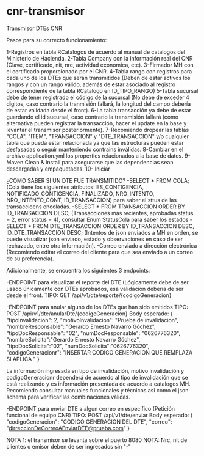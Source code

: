 # cnr-transmisor
Transmisor DTEs CNR

Pasos para su correcto funcionamiento:

1-Registros en tabla RCatalogos de acuerdo al manual de catalogos del Ministerio de Hacienda.
2-Tabla Company con la información real del CNR (Clave, certificado, nit, nrc, actividad economica, etc).
3-Firmador MH con el certificado proporcionado por el CNR.
4-Tabla rango con registros para cada uno de los DTEs que serán transmitidos (Deben de estar activos los rangos y con un rango válido, además de estar asociado al registro correspondiente de la tabla RCatalogo en ID_TIPO_RANGO)
5-Tabla sucursal debe de tener registrado el código de la sucursal (No debe de exceder 4 digitos, caso contrario la tranmisión fallará, la longitud del campo debería de estar validada desde el front).
6-La tabla transacción ya debe de estar guardando el id sucursal, caso contrario la transmisión fallará (como alternativa pueden registrar la transacción, hacer el update en la base y levantar el transmisor posteriormente).
7-Recomiendo dropear las tablas "COLA", "ITEM", "TRANSACCION" y "DTE_TRANSACCION" y/o cualquier tabla que pueda estar relacionada ya que las estructuras pueden estar desfasadas o seguir manteniendo contrains inválidas.
8-Cambiar en el archivo application.yml los properties relacionados a la base de datos.
9-Maven Clean & Install para asegurarse que las dependencias sean descargadas y empaquetadas.
10- Iniciar

¿COMO SABER SI UN DTE FUE TRANSMITIDO?
-SELECT * FROM COLA; (Cola tiene los siguientes atributos: ES_CONTIGENCIA, NOTIFICADO_CONTIGENCIA, FINALIZADO, NRO_INTENTO, NRO_INTENTO_CONT, ID_TRANSACCION) para saber el sttus de las transaccioens encoladas.
-SELECT * FROM TRANSACCION ORDER BY ID_TRANSACCION DESC; (Transacciones más recientes, aprobadas status = 2, error status = 4), consultar Enum StatusCola para saber los estados
-SELECT * FROM DTE_TRANSACCION ORDER BY ID_TRANSACCION DESC, ID_DTE_TRANSACCION DESC; (Intentos de json enviados a MH en orden, se puede visualizar json enviado, estado y observaciones en caso de ser rechazado, entre otra información).
-Correo enviado a dirección electrónica (Recomiendo editar el correo del cliente para que sea enviado a un correo de su preferencia).


Adicionalmente, se encuentra los siguientes 3 endpoints:

-ENDPOINT para visualizar el reporte del DTE (Lógicamente debe de ser usado únicamente con DTEs aprobados, esa validación debería de ser desde el front.
TIPO: GET
/api/v1/dte/reporte/{codigoGeneracion}

-ENDPOINT para anular alguno de los DTEs que han sido emitidos
TIPO: POST
/api/v1/dte/anularDte/{codigoGeneracion}
Body esperado:
{
    "tipoInvalidacion": 2,
    "motivoInvalidacion": "Prueba de invalidacion",
    "nombreResponsable": "Gerardo Ernesto Navarro Góchez",
    "tipoDocResponsable": "02",
    "numDocResponsable": "0626776320",
    "nombreSolicita":"Gerardo Ernesto Navarro Góchez",
    "tipoDocSolicita":"02",
    "numDocSolicita":"0626776320",
    "codigoGeneracionr": "INSERTAR CODIGO GENERACION QUE REMPLAZA SI APLICA "
}

La información ingresada en tipo de invalidación, motivo invalidación y codigoGeneracionr dependerá de acuerdo al tipo de invalidación que se está realizando y es información presentada de acuerdo a catalogos MH. Recomiendo consultar manuales funcionales y técnicos asi como el json schema para verificar las combinaciones válidas.


-ENDPOINT para enviar DTE a algun correo en especifico (Petición funcional de equipo CNR)
TIPO: POST
/api/v1/dte/enviar
Body esperado:
{
  "codigoGeneracion": "CODIGO GENERACION DEL DTE",
  "correo": "dirreccionDeCorreoAEnviarDTE@prueba.com"
}













NOTA 1: el transmisor se levanta sobre el puerto 8080 
NOTA: Nrc, nit de clientes o emisor deben de ser ingresados sin "-"

